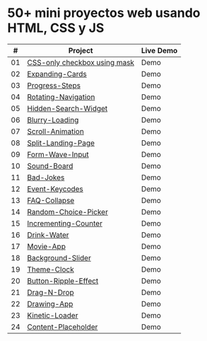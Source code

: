 # 50+ mini proyectos web usando HTML, CSS y JS

|  #  | Project                                                                                                     | Live Demo |
| :-: | ----------------------------------------------------------------------------------------------------------- | --------- |
| 01  | [CSS-only checkbox using mask](https://github.com/oigomezz/my-web-components/tree/main/Checkbox-Using-Mask) | Demo      |
| 02  | [Expanding-Cards](https://github.com/oigomezz/my-web-components/tree/main/Expanding-Cards)                  | Demo      |
| 03  | [Progress-Steps](https://github.com/oigomezz/my-web-components/tree/main/Progress-Steps)                    | Demo      |
| 04  | [Rotating-Navigation](https://github.com/oigomezz/my-web-components/tree/main/Rotating-Nav-Animation)       | Demo      |
| 05  | [Hidden-Search-Widget](https://github.com/oigomezz/my-web-components/tree/main/Hidden-Search-Widget)        | Demo      |
| 06  | [Blurry-Loading](https://github.com/oigomezz/my-web-components/tree/main/Blurry-Loading)                    | Demo      |
| 07  | [Scroll-Animation](https://github.com/oigomezz/my-web-components/tree/main/Scroll-Animation)                | Demo      |
| 08  | [Split-Landing-Page](https://github.com/oigomezz/my-web-components/tree/main/Split-Landing-Page)            | Demo      |
| 09  | [Form-Wave-Input](https://github.com/oigomezz/my-web-components/tree/main/Form-Wave-Input)                  | Demo      |
| 10  | [Sound-Board](https://github.com/oigomezz/my-web-components/tree/main/Sound-Board)                          | Demo      |
| 11  | [Bad-Jokes](https://github.com/oigomezz/my-web-components/tree/main/Bad-Jokes)                              | Demo      |
| 12  | [Event-Keycodes](https://github.com/oigomezz/my-web-components/tree/main/Event-Keycodes)                    | Demo      |
| 13  | [FAQ-Collapse](https://github.com/oigomezz/my-web-components/tree/main/FAQ-Collapse)                        | Demo      |
| 14  | [Random-Choice-Picker](https://github.com/oigomezz/my-web-components/tree/main/Random-Choice-Picker)        | Demo      |
| 15  | [Incrementing-Counter](https://github.com/oigomezz/my-web-components/tree/main/Incrementing-Counter)        | Demo      |
| 16  | [Drink-Water](https://github.com/oigomezz/my-web-components/tree/main/Drink-Water)                          | Demo      |
| 17  | [Movie-App](https://github.com/oigomezz/my-web-components/tree/main/Movie-App)                              | Demo      |
| 18  | [Background-Slider](https://github.com/oigomezz/my-web-components/tree/main/Background-Slider)              | Demo      |
| 19  | [Theme-Clock](https://github.com/oigomezz/my-web-components/tree/main/Theme-Clock)                          | Demo      |
| 20  | [Button-Ripple-Effect](https://github.com/oigomezz/my-web-components/tree/main/Button-Ripple-Effect)        | Demo      |
| 21  | [Drag-N-Drop](https://github.com/oigomezz/my-web-components/tree/main/Drag-N-Drop)                          | Demo      |
| 22  | [Drawing-App](https://github.com/oigomezz/my-web-components/tree/main/Drawing-App)                          | Demo      |
| 23  | [Kinetic-Loader](https://github.com/oigomezz/my-web-components/tree/main/Kinetic-Loader)                    | Demo      |
| 24  | [Content-Placeholder](https://github.com/oigomezz/my-web-components/tree/main/Content-Placeholder)          | Demo      |
